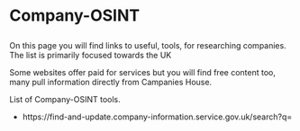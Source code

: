 # <p>Company-OSINT<p>
<p>On this page you will find links to useful, tools, for researching companies. The list is primarily focused towards the UK</p> 
<p>Some websites offer paid for services but you will find free content too, many pull information directly from Campanies House.</p>
<p>List of Company-OSINT tools.</p>
<ul>
 <li>https://find-and-update.company-information.service.gov.uk/search?q=</li>
